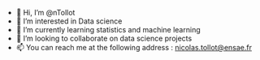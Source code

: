 - 👋 Hi, I’m @nTollot
- 👀 I’m interested in Data science
- 🌱 I’m currently learning statistics and machine learning
- 💞️ I’m looking to collaborate on data science projects
- 📫 You can reach me at the following address : nicolas.tollot@ensae.fr

<!---
nTollot/nTollot is a ✨ special ✨ repository because its `README.md` (this file) appears on your GitHub profile.
You can click the Preview link to take a look at your changes.
--->
